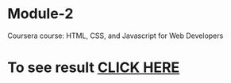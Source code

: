 # Module-2

Coursera course: HTML, CSS, and Javascript for Web Developers

# To see result [CLICK HERE](https://dionigi000.github.io/HTML-CSS-JS/M2/index.html)